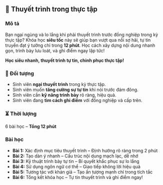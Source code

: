 ## 🎤 Thuyết trình trong thực tập

### Mô tả
Bạn ngại ngùng và lo lắng khi phải thuyết trình trước đồng nghiệp trong kỳ thực tập? Khóa học **siêu tốc** này sẽ giúp bạn vượt qua nỗi sợ hãi, tự tin truyền đạt ý tưởng chỉ trong **12 phút**. Học cách xây dựng nội dung nhanh gọn, trình bày lưu loát, và ghi điểm ngay lập tức!

**Học siêu nhanh, thuyết trình tự tin, chinh phục thực tập!**

### 🎯 Đối tượng
- Sinh viên **ngại thuyết trình** trong kỳ thực tập.
- Sinh viên muốn **tăng cường sự tự tin** khi nói trước đám đông.
- Sinh viên cần **kỹ năng trình bày** rõ ràng, hiệu quả.
- Sinh viên đang **tìm cách ghi điểm** với đồng nghiệp và cấp trên.

### ⏳ Thời lượng
6 bài học – **Tổng 12 phút**

### Bài học
- **Bài 1:** Xác định mục tiêu thuyết trình – Định hướng rõ ràng trong 2 phút
- **Bài 2:** Tạo dàn ý nhanh – Cấu trúc nội dung mạch lạc, dễ nhớ
- **Bài 3:** Kỹ thuật trình bày tự tin – Bí quyết khắc phục sự lo lắng
- **Bài 4:** Sử dụng ngôn ngữ cơ thể – Giao tiếp không lời hiệu quả
- **Bài 5:** Tương tác với khán giả – Tạo ấn tượng mạnh chỉ trong tích tắc
- **Bài 6:** Tổng kết khóa học – Tự tin thuyết trình và ghi điểm ngay!